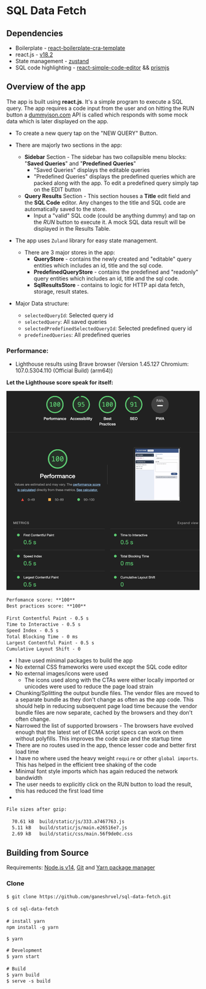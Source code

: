 # SQL Data Fetch

## Dependencies

- Boilerplate - [react-boilerplate-cra-template](https://github.com/react-boilerplate/react-boilerplate-cra-template)
- react.js - [v18.2](https://reactjs.org/)
- State management - [zustand](https://github.com/pmndrs/zustand)
- SQL code highlighting - [react-simple-code-editor](https://github.com/react-simple-code-editor/react-simple-code-editor) && [prismjs](https://prismjs.com/)

## Overview of the app

The app is built using **react.js**. It's a simple program to execute a SQL query. The app requires a code input from the user and on hitting the RUN button a [dummyjson.com](https://dummyjson.com) API is called which responds with some mock data which is later displayed on the app.

- To create a new query tap on the "NEW QUERY" Button.
- There are majorly two sections in the app:

  - **Sidebar** Section - The sidebar has two collapsible menu blocks: "**Saved Queries**" and "**Predefined Queries**"
    - "Saved Queries" displays the editable queries
    - "Predefined Queries" displays the predefined queries which are packed along with the app. To edit a predefined query simply tap on the EDIT button
  - **Query Results** Section - This section houses a **Title** edit field and the **SQL Code** editor. Any changes to the title and SQL code are automatically saved to the store.
    - Input a "valid" SQL code (could be anything dummy) and tap on the _RUN_ button to execute it. A mock SQL data result will be displayed in the Results Table.

- The app uses `Zuland` library for easy state management.
  - There are 3 major stores in the app:
    - **QueryStore** - contains the newly created and "editable" query entities which includes an id, title and the sql code.
    - **PredefinedQueryStore** - contains the predefined and "readonly" query entities which includes an id, title and the sql code.
    - **SqlResultsStore** - contains to logic for HTTP api data fetch, storage, result states.
- Major Data structure:
  - `selectedQueryId`: Selected query id
  - `selectedQuery`: All saved queries
  - `selectedPredefinedSelectedQueryId`: Selected predefined query id
  - `predefinedQueries`: All predefined queries

### Performance:

- Lighthouse results using Brave browser (Version 1.45.127 Chromium: 107.0.5304.110 (Official Build) (arm64))

**Let the Lighthouse score speak for itself:**

![Lighthouse Score](https://raw.githubusercontent.com/ganeshrvel/sql-data-fetch/main/public/lighhouse-score.png 'Lighthouse Score')

```
Perfomance score: **100**
Best practices score: **100**

First Contentful Paint - 0.5 s
Time to Interactive - 0.5 s
Speed Index - 0.5 s
Total Blocking Time - 0 ms
Largest Contentful Paint - 0.5 s
Cumulative Layout Shift - 0
```

- I have used minimal packages to build the app
- No external CSS frameworks were used except the SQL code editor
- No external images/icons were used
  - The icons used along with the CTAs were either locally imported or unicodes were used to reduce the page load strain
- Chunking/Splitting the output bundle files. The vendor files are moved to a separate bundle as they don't change as often as the app code. This should help in reducing subsequent page load time because the vendor bundle files are now separate, cached by the browsers and they don't often change.
- Narrowed the list of supported browsers - The browsers have evolved enough that the latest set of ECMA script specs can work on them without polyfills. This improves the code size and the startup time
- There are no routes used in the app, thence lesser code and better first load time
- I have no where used the heavy weight `require` or other `global imports`. This has helped in the efficient tree shaking of the code
- Minimal font style imports which has again reduced the network bandwidth
- The user needs to explicitly click on the RUN button to load the result, this has reduced the first load time
- 
```shell
File sizes after gzip:

  70.61 kB  build/static/js/333.a7467763.js
  5.11 kB   build/static/js/main.e26516e7.js
  2.69 kB   build/static/css/main.56f9de0c.css
```

## Building from Source

Requirements: [Node.js v14](https://nodejs.org/en/download/ 'Install Node.js v14'), [Git](https://git-scm.com/book/en/v2/Getting-Started-Installing-Git 'Install Git') and [Yarn package manager](https://yarnpkg.com/lang/en/docs/install/ 'Install Yarn package manager')

### Clone

```shell
$ git clone https://github.com/ganeshrvel/sql-data-fetch.git

$ cd sql-data-fetch

# install yarn
npm install -g yarn
```

```shell
$ yarn
```

```shell
# Development
$ yarn start

# Build
$ yarn build
$ serve -s build

```
